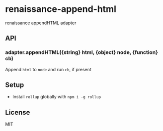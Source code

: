 # renaissance-append-html

renaissance appendHTML adapter

## API

### adapter.appendHTML({string} html, {object} node, {function} cb)

Append `html` to `node` and run `cb`, if present

## Setup

- Install `rollup` globally with `npm i -g rollup`

## License

MIT
